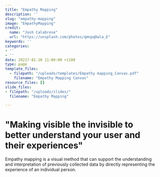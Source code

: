 ```yaml
---
title: "Empathy Mapping"
description: ''
slug: "empathy-mapping"
image: "EmpathyMapping"
credit:
  name: "Josh Calabrese"
  url: "https://unsplash.com/photos/qmnpqDwla_E"
keywords: ''
categories:
- ''
- ''
date: 20217-01-20 11:00:00 +1100
type: page
template_files:
  - filepath: "/uploads/templates/Empathy mapping_Canvas.pdf"
    filename: "Empathy Mapping Canvas"
resource_files: []
slide_files:
- filepath: "/uploads/slides/"
  filename: "Empathy Mapping"

---
```

# "Making visible the invisible to better understand your user and their experiences"

Empathy mapping is a visual method that can support the understanding and interpretation of previously collected data by directly representing the experience of an individual person.

